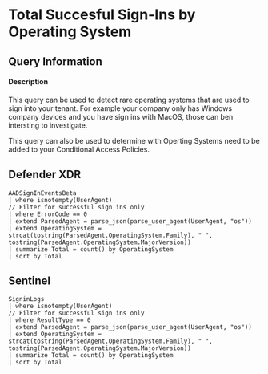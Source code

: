 # Total Succesful Sign-Ins by Operating System

## Query Information

#### Description
This query can be used to detect rare operating systems that are used to sign into your tenant. For example your company only has Windows company devices and you have sign ins with MacOS, those can ben intersting to investigate.

This query can also be used to determine with Operting Systems need to be added to your Conditional Access Policies.

## Defender XDR
```KQL
AADSignInEventsBeta
| where isnotempty(UserAgent)
// Filter for successful sign ins only
| where ErrorCode == 0
| extend ParsedAgent = parse_json(parse_user_agent(UserAgent, "os"))
| extend OperatingSystem = strcat(tostring(ParsedAgent.OperatingSystem.Family), " ", tostring(ParsedAgent.OperatingSystem.MajorVersion))
| summarize Total = count() by OperatingSystem
| sort by Total
```

## Sentinel
```KQL
SigninLogs
| where isnotempty(UserAgent)
// Filter for successful sign ins only
| where ResultType == 0
| extend ParsedAgent = parse_json(parse_user_agent(UserAgent, "os"))
| extend OperatingSystem = strcat(tostring(ParsedAgent.OperatingSystem.Family), " ", tostring(ParsedAgent.OperatingSystem.MajorVersion))
| summarize Total = count() by OperatingSystem
| sort by Total
```

